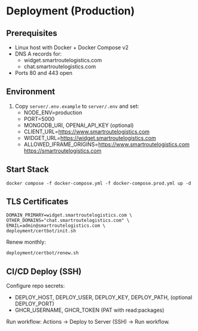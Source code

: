 # Deployment (Production)

## Prerequisites
- Linux host with Docker + Docker Compose v2
- DNS A records for:
  - widget.smartroutelogistics.com
  - chat.smartroutelogistics.com
- Ports 80 and 443 open

## Environment
1. Copy `server/.env.example` to `server/.env` and set:
   - NODE_ENV=production
   - PORT=5000
   - MONGODB_URI, OPENAI_API_KEY (optional)
   - CLIENT_URL=https://www.smartroutelogistics.com
   - WIDGET_URL=https://widget.smartroutelogistics.com
   - ALLOWED_IFRAME_ORIGINS=https://www.smartroutelogistics.com https://smartroutelogistics.com

## Start Stack
```
docker compose -f docker-compose.yml -f docker-compose.prod.yml up -d
```

## TLS Certificates
```
DOMAIN_PRIMARY=widget.smartroutelogistics.com \
OTHER_DOMAINS="chat.smartroutelogistics.com" \
EMAIL=admin@smartroutelogistics.com \
deployment/certbot/init.sh
```
Renew monthly:
```
deployment/certbot/renew.sh
```

## CI/CD Deploy (SSH)
Configure repo secrets:
- DEPLOY_HOST, DEPLOY_USER, DEPLOY_KEY, DEPLOY_PATH, (optional DEPLOY_PORT)
- GHCR_USERNAME, GHCR_TOKEN (PAT with read:packages)

Run workflow: Actions → Deploy to Server (SSH) → Run workflow.

